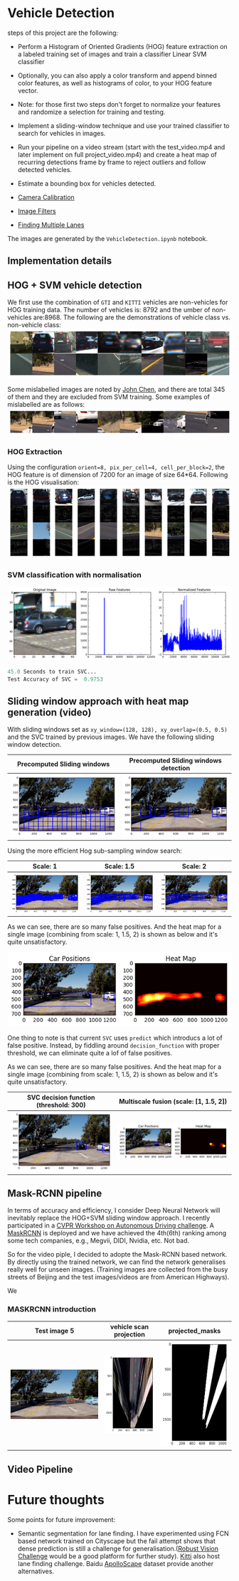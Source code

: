 
# Vehicle Detection
 
 steps of this project are the following:
 
 
* Perform a Histogram of Oriented Gradients (HOG) feature extraction on a labeled training set of images and train a classifier Linear SVM classifier
* Optionally, you can also apply a color transform and append binned color features, as well as histograms of color, to your HOG feature vector. 
* Note: for those first two steps don't forget to normalize your features and randomize a selection for training and testing.
* Implement a sliding-window technique and use your trained classifier to search for vehicles in images.
* Run your pipeline on a video stream (start with the test_video.mp4 and later implement on full project_video.mp4) and create a heat map of recurring detections frame by frame to reject outliers and follow detected vehicles.
* Estimate a bounding box for vehicles detected.

* [Camera Calibration](#camera-calibration)
* [Image Filters](#image-filters)
* [Finding Multiple Lanes](#finding-multiple-lanes)

The images are generated by the `VehicleDetection.ipynb` notebook.
## Implementation details


## HOG + SVM vehicle detection

We first use the combination of `GTI` and `KITTI` vehicles are non-vehicles for HOG training data.
The number of vehicles is: 8792 and the umber of non-vehicles are:8968. The following are the demonstrations of
vehicle class vs. non-vehicle class:
![](./output_images/car_detection/cars_noncars.png) 

Some mislabelled images are noted by [John Chen](https://github.com/diyjac/SDC-P5/), and there are total
345 of them and they are excluded from SVM training.
Some examples of mislabelled are as follows:
![](./output_images/car_detection/mislabelled.png) 

### HOG Extraction

Using the configuration `orient=8, pix_per_cell=4, cell_per_block=2`, 
the HOG feature is of dimension of 7200 for an image of size 64*64. 
Following is the HOG visualisation:
![](./output_images/car_detection/hog.png) 

### SVM classification with normalisation

![](./output_images/car_detection/features.png) 
```python
45.0 Seconds to train SVC...
Test Accuracy of SVC =  0.9753
```
## Sliding window approach with heat map generation (video)

With sliding windows set as `xy_window=(128, 128), xy_overlap=(0.5, 0.5)` and the SVC trained by
previous images. We have the following sliding window detection.

Precomputed Sliding windows                                | Precomputed Sliding windows  detection        |                           
:-------------------------:                      |:-------------------------:            |                    
![](./output_images/car_detection/sliding_windows.png)  |  ![](./output_images/car_detection/sliding_windows_result.png) | 

Using the more efficient Hog sub-sampling window search:

Scale: 1                               | Scale: 1.5        |    Scale: 2      |                         
:-------------------------:                      |:-------------------------:            | :-------------------------:            |                                      
![](./output_images/car_detection/scale1.png)  |  ![](./output_images/car_detection/scale1.5.png) |  ![](./output_images/car_detection/scale2.png) | 

As we can see, there are so many false positives. And the heat map for a single image (combining from scale: 1, 1.5, 2) is shown as below
and it's quite unsatisfactory.

![](./output_images/car_detection/heat_map.png) 

One thing to note is that current `SVC` uses `predict` which introducs a lot of false positive.
Instead, by fiddling around `decision_function` with proper threshold, we can eliminate quite a 
lof of false positives.

As we can see, there are so many false positives. And the heat map for a single image (combining from scale: 1, 1.5, 2) is shown as below
and it's quite unsatisfactory.

SVC decision function (threshold: 300)                           | Multiscale fusion (scale: [1, 1.5, 2])        |                 
:-------------------------:                      |:-------------------------:            |                                  
![](./output_images/car_detection/decision_300.png)  |  ![](./output_images/car_detection/decision_300_heatmap.png) |  

## Mask-RCNN pipeline

In terms of accuracy and efficiency, I consider Deep Neural Network will inevitably replace the HOG+SVM sliding window
approach.
I recently participated in a [CVPR Workshop on Autonomous Driving challenge](https://www.kaggle.com/c/cvpr-2018-autonomous-driving).
A [MaskRCNN](https://classroom.udacity.com/nanodegrees/nd013/parts/last-viewed) is deployed and we have achieved the 4th(6th)
ranking among some tech companies, e.g., Megvii, DIDI, Nvidia, etc. Not bad.

So for the video piple, I decided to adopte the Mask-RCNN based network. By directly using
the trained network, we can find the network generalises really well for unseen images.
(Training images are collected from the busy streets of Beijing and the test images/videos are from
American Highways).

We 

### MASKRCNN introduction

Test image 5 |vehicle scan projection   |projected_masks  |
 :-------------------------:                      |:-------------------------:            |         :-------------------------:                                             |
 ![](./output_images/car_detection_maskrcnn/test5.jpg) | ![](./output_images/car_detection_maskrcnn/vehicleScan.png)  |  ![](./output_images/car_detection_maskrcnn/projected_masks.png) |  




## Video Pipeline


# Future thoughts

Some points for future improvement:

* Semantic segmentation for lane finding. 
I have experimented using FCN based network trained on Cityscape but the fail attempt 
shows that dense prediction is still a challenge for generalisation.([Robust Vision Challenge](http://www.robustvision.net/index.php) would
be a good platform for further study). [Kitti](http://www.cvlibs.net/datasets/kitti/) also host lane finding challenge.
Baidu [ApolloScape](http://apolloscape.auto/) dataset provide another alternatives. 
